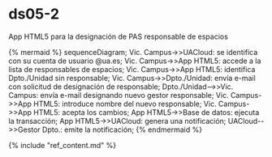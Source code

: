 # ds05-2

App HTML5 para la designación de PAS responsable de espacios

{% mermaid %}
sequenceDiagram;
  Vic. Campus->>UACloud: se identifica con su cuenta de usuario @ua.es;
  Vic. Campus->>App HTML5: accede a la lista de responsables de espacios;
  Vic. Campus->>App HTML5: identifica Dpto./Unidad sin responsable;
  Vic. Campus->>Dpto./Unidad: envía e-mail con solicitud de designación de responsable;
  Dpto./Unidad-->>Vic. Campus: envía e-mail designando nuevo gestor responsable;
  Vic. Campus->>App HTML5: introduce nombre del nuevo responsable;
  Vic. Campus->>App HTML5: acepta los cambios;
  App HTML5->>Base de datos: ejecuta la transacción;
  App HTML5->>UACloud: genera una notificación;
  UACloud-->>Gestor Dpto.: emite la notificación;
{% endmermaid %}

{% include "ref_content.md" %}
